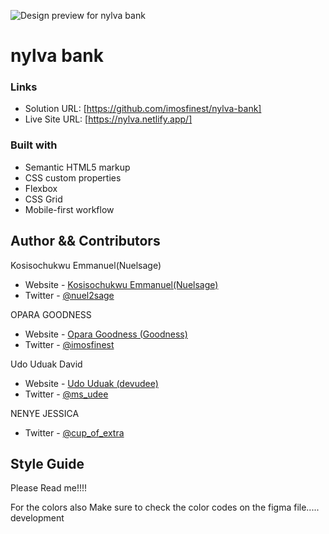 
![Design preview for nylva bank]()

# nylva bank



### Links

- Solution URL: [https://github.com/imosfinest/nylva-bank]
- Live Site URL: [https://nylva.netlify.app/]

### Built with

- Semantic HTML5 markup
- CSS custom properties
- Flexbox
- CSS Grid
- Mobile-first workflow

## Author && Contributors

Kosisochukwu Emmanuel(Nuelsage)

- Website - [Kosisochukwu Emmanuel(Nuelsage)](https://www.twitter.com/nuel2sage)
- Twitter - [@nuel2sage](https://www.twitter.com/nuelsage)

OPARA GOODNESS

- Website - [Opara Goodness (Goodness)](https://github.com/imosfinest)
- Twitter - [@imosfinest](https://www.twitter.com/imosfinest)

Udo Uduak David

- Website - [Udo Uduak (devudee)](https://github.com/devudee)
- Twitter - [@ms_udee](https://www.twitter.com/ms_udee)

NENYE JESSICA

- Twitter - [@cup_of_extra](https://twitter.com/cup_of_extra)





## Style Guide

Please Read me!!!!


For the colors also Make sure to check the color codes on the figma file.....
development 
